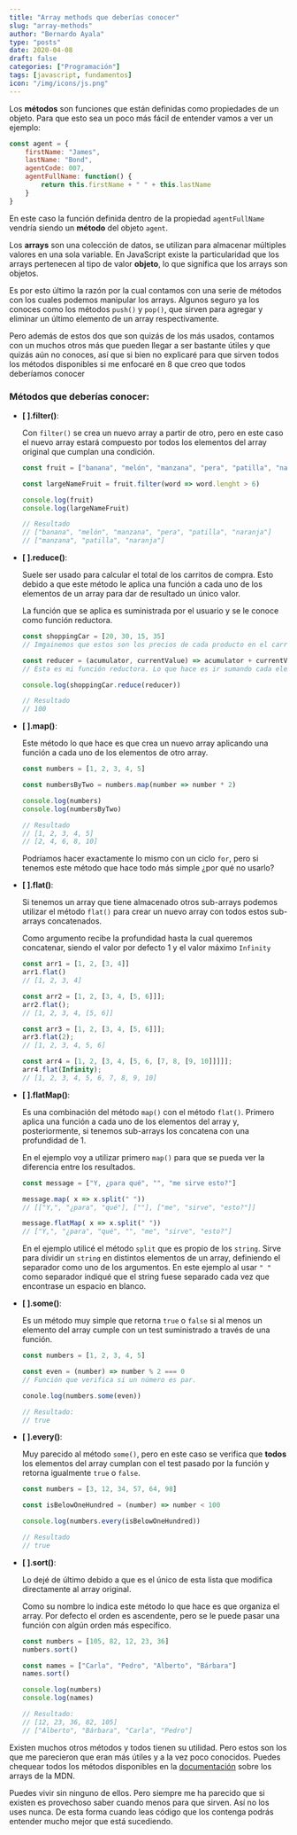 ```yaml
---
title: "Array methods que deberías conocer"
slug: "array-methods"
author: "Bernardo Ayala"
type: "posts"
date: 2020-04-08
draft: false
categories: ["Programación"]
tags: [javascript, fundamentos]
icon: "/img/icons/js.png"
---
```


Los **métodos** son funciones que están definidas como propiedades de un objeto. Para que esto sea un poco más fácil de entender vamos a ver un ejemplo:

```javascript
const agent = {
    firstName: "James",
    lastName: "Bond",
    agentCode: 007,
    agentFullName: function() {
        return this.firstName + " " + this.lastName
    }
}
```

En este caso la función definida dentro de la propiedad `agentFullName` vendría siendo un **método** del objeto `agent`.

Los **arrays** son una colección de datos, se utilizan para almacenar múltiples valores en una sola variable. En JavaScript existe la particularidad que los arrays pertenecen al tipo de valor **objeto**, lo que significa que los arrays son objetos.

Es por esto último la razón por la cual contamos con una serie de métodos con los cuales podemos manipular los arrays. Algunos seguro ya los conoces como los métodos `push()` y `pop()`, que sirven para agregar y eliminar un último elemento de un array respectivamente.

Pero además de estos dos que son quizás de los más usados, contamos con un muchos otros más que pueden llegar a ser bastante útiles y que quizás aún no conoces, así que si bien no explicaré para que sirven todos los métodos disponibles si me enfocaré en 8 que creo que todos deberíamos conocer

### Métodos que deberías conocer:
  
- **\[ \].filter()**:

  Con `filter()` se crea un nuevo array a partir de otro, pero en este caso el nuevo array estará compuesto por todos los elementos del array original que cumplan una condición.

  ```javascript
  const fruit = ["banana", "melón", "manzana", "pera", "patilla", "naranja"]
  
  const largeNameFruit = fruit.filter(word => word.lenght > 6)
  
  console.log(fruit)
  console.log(largeNameFruit)
  
  // Resultado
  // ["banana", "melón", "manzana", "pera", "patilla", "naranja"]
  // ["manzana", "patilla", "naranja"]
  ```

- **\[ \].reduce()**:

  Suele ser usado para calcular el total de los carritos de compra. Esto debido a que este método le aplica una función a cada uno de los elementos de un array para dar de resultado un único valor.

  La función que se aplica es suministrada por el usuario y se le conoce como función reductora.

  ```javascript
  const shoppingCar = [20, 30, 15, 35] 
  // Imgainemos que estos son los precios de cada producto en el carrito de compras.
  
  const reducer = (acumulator, currentValue) => acumulator + currentValue
  // Esta es mi función reductora. Lo que hace es ir sumando cada elemento del array guardando un acumulado del total.
  
  console.log(shoppingCar.reduce(reducer))
  
  // Resultado
  // 100
  ```

- **\[ \].map()**:

  Este método lo que hace es que crea un nuevo array aplicando una función a cada uno de los elementos de otro array.

  ```javascript
  const numbers = [1, 2, 3, 4, 5]
  
  const numbersByTwo = numbers.map(number => number * 2)
  
  console.log(numbers)
  console.log(numbersByTwo)
  
  // Resultado
  // [1, 2, 3, 4, 5]
  // [2, 4, 6, 8, 10]
  ```

  Podríamos hacer exactamente lo mismo con un ciclo `for`, pero si tenemos este método que hace todo más simple ¿por qué no usarlo?

- **\[ \].flat()**:

  Si tenemos un array que tiene almacenado otros sub-arrays podemos utilizar el método `flat()` para crear un nuevo array con todos estos sub-arrays concatenados.

  Como argumento recibe la profundidad hasta la cual queremos concatenar, siendo el valor por defecto 1 y el valor máximo `Infinity`

  ```javascript
  const arr1 = [1, 2, [3, 4]]
  arr1.flat()
  // [1, 2, 3, 4]
  
  const arr2 = [1, 2, [3, 4, [5, 6]]];
  arr2.flat();
  // [1, 2, 3, 4, [5, 6]]
  
  const arr3 = [1, 2, [3, 4, [5, 6]]];
  arr3.flat(2);
  // [1, 2, 3, 4, 5, 6]
  
  const arr4 = [1, 2, [3, 4, [5, 6, [7, 8, [9, 10]]]]];
  arr4.flat(Infinity);
  // [1, 2, 3, 4, 5, 6, 7, 8, 9, 10]
  ```

- **\[ \].flatMap()**:

  Es una combinación del método `map()` con el método `flat()`. Primero aplica una función a cada uno de los elementos del array y, posteriormente, si tenemos sub-arrays los concatena con una profundidad de 1.

  En el ejemplo voy a utilizar primero `map()` para que se pueda ver la diferencia entre los resultados.

  ```javascript
  const message = ["Y, ¿para qué", "", "me sirve esto?"]
  
  message.map( x => x.split(" "))
  // [["Y,", "¿para", "qué"], [""], ["me", "sirve", "esto?"]]
  
  message.flatMap( x => x.split(" "))
  // ["Y,", "¿para", "qué", "", "me", "sirve", "esto?"]
  ```

  En el ejemplo utilicé el método `split` que es propio de los `string`. Sirve para dividir un `string` en distintos elementos de un array, definiendo el separador como uno de los argumentos. En este ejemplo al usar `" "` como separador indiqué que el string fuese separado cada vez que encontrase un espacio en blanco.

- **\[ \].some()**:

  Es un método muy simple que retorna `true` o `false` si al menos un elemento del array cumple con un test suministrado a través de una función.

  ```javascript
  const numbers = [1, 2, 3, 4, 5]
  
  const even = (number) => number % 2 === 0
  // Función que verifica si un número es par.
  
  conole.log(numbers.some(even))
  
  // Resultado:
  // true
  ```

- **\[ \].every()**:

  Muy parecido al método  `some()`, pero en este caso se verifica que **todos** los elementos del array cumplan con el test pasado por la función y retorna igualmente `true` o `false`.

  ```javascript
  const numbers = [3, 12, 34, 57, 64, 98]
  
  const isBelowOneHundred = (number) => number < 100
  
  console.log(numbers.every(isBelowOneHundred))
  
  // Resultado
  // true
  ```

- **\[ \].sort()**:

  Lo dejé de último debido a que es el único de esta lista que modifica directamente al array original. 

  Como su nombre lo indica este método lo que hace es que organiza el array. Por defecto el orden es ascendente, pero se le puede pasar una función con algún orden más específico.

  ```javascript
  const numbers = [105, 82, 12, 23, 36]
  numbers.sort()
  
  const names = ["Carla", "Pedro", "Alberto", "Bárbara"]
  names.sort()
  
  console.log(numbers)
  console.log(names)
  
  // Resultado:
  // [12, 23, 36, 82, 105]
  // ["Alberto", "Bárbara", "Carla", "Pedro"]
  ```

Existen muchos otros métodos y todos tienen su utilidad. Pero estos son los que me parecieron que eran más útiles y a la vez poco conocidos. Puedes chequear todos los métodos disponibles en la [documentación](https://developer.mozilla.org/es/docs/Web/JavaScript/Referencia/Objetos_globales/Array) sobre los arrays de la MDN.

Puedes vivir sin ninguno de ellos. Pero siempre me ha parecido que si existen es provechoso saber cuando menos para que sirven. Así no los uses nunca. De esta forma cuando leas código que los contenga podrás entender mucho mejor que está sucediendo.